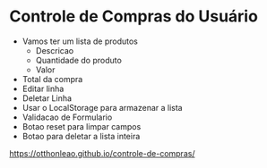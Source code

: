 # Controle de Compras do Usuário
 - Vamos ter um lista de produtos
 	- Descricao
 	- Quantidade do produto
 	- Valor
- Total da compra
- Editar linha
- Deletar Linha
- Usar o LocalStorage para armazenar a lista
- Validacao de Formulario
- Botao reset para limpar campos
- Botao para deletar a lista inteira

https://otthonleao.github.io/controle-de-compras/
